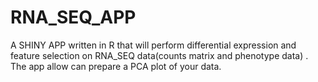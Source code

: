 # RNA_SEQ_APP
A SHINY APP written in  R that will perform differential expression and feature selection on RNA_SEQ data(counts matrix and phenotype data) . The app allow can prepare a PCA plot of your data.
